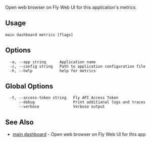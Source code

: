 Open web browser on Fly Web UI for this application's metrics

## Usage
~~~
main dashboard metrics [flags]
~~~

## Options

~~~
  -a, --app string      Application name
  -c, --config string   Path to application configuration file
  -h, --help            help for metrics
~~~

## Global Options

~~~
  -t, --access-token string   Fly API Access Token
      --debug                 Print additional logs and traces
      --verbose               Verbose output
~~~

## See Also

* [main dashboard](/docs/flyctl/main-dashboard/)	 - Open web browser on Fly Web UI for this app

